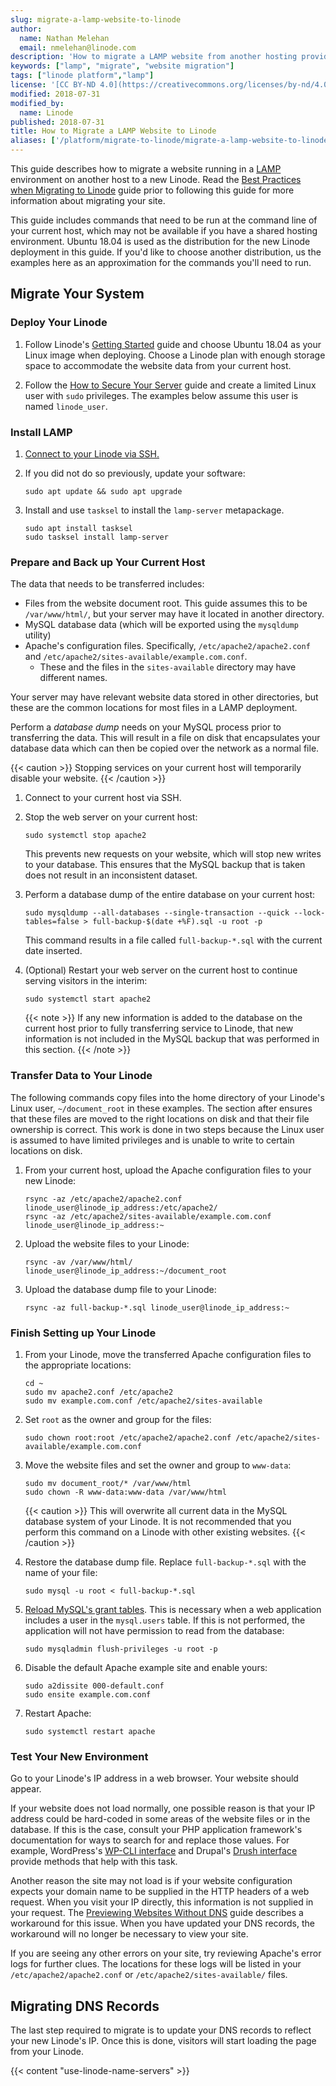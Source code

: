 ```yaml
---
slug: migrate-a-lamp-website-to-linode
author:
  name: Nathan Melehan
  email: nmelehan@linode.com
description: 'How to migrate a LAMP website from another hosting provider to Linode.'
keywords: ["lamp", "migrate", "website migration"]
tags: ["linode platform","lamp"]
license: '[CC BY-ND 4.0](https://creativecommons.org/licenses/by-nd/4.0)'
modified: 2018-07-31
modified_by:
  name: Linode
published: 2018-07-31
title: How to Migrate a LAMP Website to Linode
aliases: ['/platform/migrate-to-linode/migrate-a-lamp-website-to-linode/']
---
```


This guide describes how to migrate a website running in a [LAMP](/docs/web-servers/lamp/install-lamp-stack-on-ubuntu-18-04/#what-is-a-lamp-stack) environment on another host to a new Linode. Read the [Best Practices when Migrating to Linode](/docs/platform/migrate-to-linode/best-practices-when-migrating-to-linode/) guide prior to following this guide for more information about migrating your site.

This guide includes commands that need to be run at the command line of your current host, which may not be available if you have a shared hosting environment. Ubuntu 18.04 is used as the distribution for the new Linode deployment in this guide. If you'd like to choose another distribution, us the examples here as an approximation for the commands you'll need to run.

## Migrate Your System

### Deploy Your Linode

1.  Follow Linode's [Getting Started](/docs/getting-started/) guide and choose Ubuntu 18.04 as your Linux image when deploying. Choose a Linode plan with enough storage space to accommodate the website data from your current host.

1.  Follow the [How to Secure Your Server](/docs/guides/securing-your-server/) guide and create a limited Linux user with `sudo` privileges. The examples below assume this user is named `linode_user`.

### Install LAMP

1.  [Connect to your Linode via SSH.](/docs/getting-started/#connect-to-your-linode-via-ssh)

1.  If you did not do so previously, update your software:

        sudo apt update && sudo apt upgrade

1.  Install and use `tasksel` to install the `lamp-server` metapackage.

        sudo apt install tasksel
        sudo tasksel install lamp-server

### Prepare and Back up Your Current Host

The data that needs to be transferred includes:

-  Files from the website document root. This guide assumes this to be `/var/www/html/`, but your server may have it located in another directory.
-  MySQL database data (which will be exported using the `mysqldump` utility)
-  Apache's configuration files. Specifically, `/etc/apache2/apache2.conf` and `/etc/apache2/sites-available/example.com.conf`.
    - These and the files in the `sites-available` directory may have different names.

Your server may have relevant website data stored in other directories, but these are the common locations for most files in a LAMP deployment.

Perform a *database dump* needs on your MySQL process prior to transferring the data. This will result in a file on disk that encapsulates your database data which can then be copied over the network as a normal file.

{{< caution >}}
Stopping services on your current host will temporarily disable your website.
{{< /caution >}}

1.  Connect to your current host via SSH.

1.  Stop the web server on your current host:

        sudo systemctl stop apache2

    This prevents new requests on your website, which will stop new writes to your database. This ensures that the MySQL backup that is taken does not result in an inconsistent dataset.

1.  Perform a database dump of the entire database on your current host:

        sudo mysqldump --all-databases --single-transaction --quick --lock-tables=false > full-backup-$(date +%F).sql -u root -p

    This command results in a file called `full-backup-*.sql` with the current date inserted.

1.  (Optional) Restart your web server on the current host to continue serving visitors in the interim:

        sudo systemctl start apache2

    {{< note >}}
If any new information is added to the database on the current host prior to fully transferring service to Linode, that new information is not included in the MySQL backup that was performed in this section.
{{< /note >}}

### Transfer Data to Your Linode

The following commands copy files into the home directory of your Linode's Linux user, `~/document_root` in these examples. The section after ensures that these files are moved to the right locations on disk and that their file ownership is correct. This work is done in two steps because the Linux user is assumed to have limited privileges and is unable to write to certain locations on disk.

1.  From your current host, upload the Apache configuration files to your new Linode:

        rsync -az /etc/apache2/apache2.conf linode_user@linode_ip_address:/etc/apache2/
        rsync -az /etc/apache2/sites-available/example.com.conf linode_user@linode_ip_address:~

1.  Upload the website files to your Linode:

        rsync -av /var/www/html/ linode_user@linode_ip_address:~/document_root

1.  Upload the database dump file to your Linode:

        rsync -az full-backup-*.sql linode_user@linode_ip_address:~

### Finish Setting up Your Linode

1.  From your Linode, move the transferred Apache configuration files to the appropriate locations:

        cd ~
        sudo mv apache2.conf /etc/apache2
        sudo mv example.com.conf /etc/apache2/sites-available

1.  Set `root` as the owner and group for the files:

        sudo chown root:root /etc/apache2/apache2.conf /etc/apache2/sites-available/example.com.conf

1.  Move the website files and set the owner and group to `www-data`:

        sudo mv document_root/* /var/www/html
        sudo chown -R www-data:www-data /var/www/html
    {{< caution >}}
This will overwrite all current data in the MySQL database system of your Linode. It is not recommended that you perform this command on a Linode with other existing websites.
{{< /caution >}}

1.  Restore the database dump file. Replace `full-backup-*.sql` with the name of your file:

        sudo mysql -u root < full-backup-*.sql

1.  [Reload MySQL's grant tables](https://dev.mysql.com/doc/refman/8.0/en/privilege-changes.html). This is necessary when a web application includes a user in the `mysql.users` table. If this is not performed, the application will not have permission to read from the database:

        sudo mysqladmin flush-privileges -u root -p

1.  Disable the default Apache example site and enable yours:

        sudo a2dissite 000-default.conf
        sudo ensite example.com.conf

1.  Restart Apache:

        sudo systemctl restart apache

### Test Your New Environment

Go to your Linode's IP address in a web browser. Your website should appear.

If your website does not load normally, one possible reason is that your IP address could be hard-coded in some areas of the website files or in the database. If this is the case, consult your PHP application framework's documentation for ways to search for and replace those values. For example, WordPress's [WP-CLI interface](https://developer.wordpress.org/cli/commands/search-replace/) and Drupal's [Drush interface](https://www.drupal.org/project/sar) provide methods that help with this task.

Another reason the site may not load is if your website configuration expects your domain name to be supplied in the HTTP headers of a web request. When you visit your IP directly, this information is not supplied in your request. The [Previewing Websites Without DNS](/docs/networking/dns/previewing-websites-without-dns/) guide describes a workaround for this issue. When you have updated your DNS records, the workaround will no longer be necessary to view your site.

If you are seeing any other errors on your site, try reviewing Apache's error logs for further clues. The locations for these logs will be listed in your `/etc/apache2/apache2.conf` or `/etc/apache2/sites-available/` files.

## Migrating DNS Records

The last step required to migrate is to update your DNS records to reflect your new Linode's IP. Once this is done, visitors will start loading the page from your Linode.

{{< content "use-linode-name-servers" >}}
